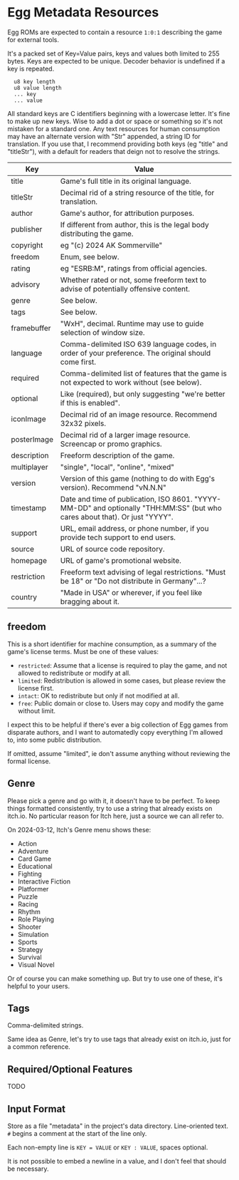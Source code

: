 # Egg Metadata Resources

Egg ROMs are expected to contain a resource `1:0:1` describing the game for external tools.

It's a packed set of Key=Value pairs, keys and values both limited to 255 bytes.
Keys are expected to be unique. Decoder behavior is undefined if a key is repeated.

```
  u8 key length
  u8 value length
  ... key
  ... value
```

All standard keys are C identifiers beginning with a lowercase letter.
It's fine to make up new keys. Wise to add a dot or space or something so it's not mistaken for a standard one.
Any text resources for human consumption may have an alternate version with "Str" appended, a string ID for translation.
If you use that, I recommend providing both keys (eg "title" and "titleStr"), with a default for readers that deign not to resolve the strings.

| Key         | Value |
|-------------|-------|
| title       | Game's full title in its original language. |
| titleStr    | Decimal rid of a string resource of the title, for translation. |
| author      | Game's author, for attribution purposes. |
| publisher   | If different from author, this is the legal body distributing the game. |
| copyright   | eg "(c) 2024 AK Sommerville" |
| freedom     | Enum, see below. |
| rating      | eg "ESRB:M", ratings from official agencies. |
| advisory    | Whether rated or not, some freeform text to advise of potentially offensive content. |
| genre       | See below. |
| tags        | See below. |
| framebuffer | "WxH", decimal. Runtime may use to guide selection of window size. |
| language    | Comma-delimited ISO 639 language codes, in order of your preference. The original should come first. |
| required    | Comma-delimited list of features that the game is not expected to work without (see below). |
| optional    | Like (required), but only suggesting "we're better if this is enabled". |
| iconImage   | Decimal rid of an image resource. Recommend 32x32 pixels. |
| posterImage | Decimal rid of a larger image resource. Screencap or promo graphics. |
| description | Freeform description of the game. |
| multiplayer | "single", "local", "online", "mixed" |
| version     | Version of this game (nothing to do with Egg's version). Recommend "vN.N.N" |
| timestamp   | Date and time of publication, ISO 8601. "YYYY-MM-DD" and optionally "THH:MM:SS" (but who cares about that). Or just "YYYY". |
| support     | URL, email address, or phone number, if you provide tech support to end users. |
| source      | URL of source code repository. |
| homepage    | URL of game's promotional website. |
| restriction | Freeform text advising of legal restrictions. "Must be 18" or "Do not distribute in Germany"...? |
| country     | "Made in USA" or wherever, if you feel like bragging about it. |

## freedom

This is a short identifier for machine consumption, as a summary of the game's license terms.
Must be one of these values:

- `restricted`: Assume that a license is required to play the game, and not allowed to redistribute or modify at all.
- `limited`: Redistribution is allowed in some cases, but please review the license first.
- `intact`: OK to redistribute but only if not modified at all.
- `free`: Public domain or close to. Users may copy and modify the game without limit.

I expect this to be helpful if there's ever a big collection of Egg games from disparate authors,
and I want to automatedly copy everything I'm allowed to, into some public distribution.

If omitted, assume "limited", ie don't assume anything without reviewing the formal license.

## Genre

Please pick a genre and go with it, it doesn't have to be perfect.
To keep things formatted consistently, try to use a string that already exists on itch.io.
No particular reason for Itch here, just a source we can all refer to.

On 2024-03-12, Itch's Genre menu shows these:

- Action
- Adventure
- Card Game
- Educational
- Fighting
- Interactive Fiction
- Platformer
- Puzzle
- Racing
- Rhythm
- Role Playing
- Shooter
- Simulation
- Sports
- Strategy
- Survival
- Visual Novel

Or of course you can make something up. But try to use one of these, it's helpful to your users.

## Tags

Comma-delimited strings.

Same idea as Genre, let's try to use tags that already exist on itch.io, just for a common reference.

## Required/Optional Features

TODO

## Input Format

Store as a file "metadata" in the project's data directory.
Line-oriented text. `#` begins a comment at the start of the line only.

Each non-empty line is `KEY = VALUE` or `KEY : VALUE`, spaces optional.

It is not possible to embed a newline in a value, and I don't feel that should be necessary.
